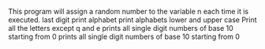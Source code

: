 This program will assign a random number to the variable n each time it is executed. 
last digit
print alphabet
print alphabets lower and upper case
Print all the letters except q and e
prints all single digit numbers of base 10 starting from 0
 prints all single digit numbers of base 10 starting from 0
